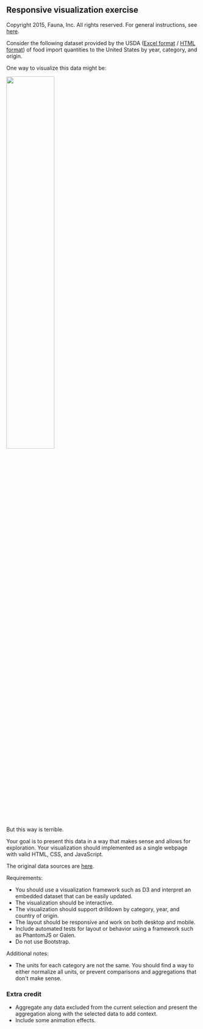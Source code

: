 
## Responsive visualization exercise

Copyright 2015, Fauna, Inc. All rights reserved. For general instructions, see [here](https://github.com/faunadb/exercises/blob/master/README.md).

Consider the following dataset provided by the USDA ([Excel format](https://raw.githubusercontent.com/faunadb/exercises/master/viz/importedfoodsbycountry2015.xls) / [HTML format](https://raw.githubusercontent.com/faunadb/exercises/master/viz/importedfoodsbycountry2015.tar.gz)) of food import quantities to the United States by year, category, and origin.

One way to visualize this data might be:

<img src="https://raw.githubusercontent.com/faunadb/exercises/master/viz/viz.jpg" width="50%">

But this way is terrible.

Your goal is to present this data in a way that makes sense and allows for exploration. Your visualization should implemented as a single webpage with valid HTML, CSS, and JavaScript.

The original data sources are [here](http://www.ers.usda.gov/data-products/us-food-imports.aspx).

Requirements:

  - You should use a visualization framework such as D3 and interpret an embedded dataset that can be easily updated.
  - The visualization should be interactive.
  - The visualization should support drilldown by category, year, and country of origin.
  - The layout should be responsive and work on both desktop and mobile.
  - Include automated tests for layout or behavior using a framework such as PhantomJS or Galen.
  - Do not use Bootstrap.

Additional notes:

  - The units for each category are not the same. You should find a way to either normalize all units, or prevent comparisons and aggregations that don't make sense.

### Extra credit

  - Aggregate any data excluded from the current selection and present the aggregation along with the selected data to add context.
  - Include some animation effects.
